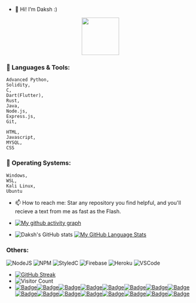 - 👋 Hi! I’m Daksh :)
<div id="header" align="center">
  <img src="https://media.giphy.com/media/M9gbBd9nbDrOTu1Mqx/giphy.gif" width="100"/>
</div>

### 🌱 Languages & Tools:
    Advanced Python,
    Solidity,
    C,
    Dart(Flutter),
    Rust,
    Java, 
    Node.js,
    Express.js,
    Git,
    
    HTML, 
    Javascript, 
    MYSQL, 
    CSS

### 🥕 Operating Systems: 
    Windows,
    WSL,
    Kali Linux,
    Ubuntu
    
     
- 📫 How to reach me: Star any repository you find helpful, and you'll recieve a text from me as fast as the Flash.
- [![My github activity graph](https://github-readme-activity-graph.vercel.app/graph?username=frypan05&theme=react-dark)](https://github.com/frypan05/github-readme-activity-graph)

- ![Daksh's GitHub stats](https://github-readme-stats.vercel.app/api?username=frypan05&show_icons=true&theme=radical)                     [![My GitHub Language Stats](https://github-readme-stats.vercel.app/api/top-langs/?username=frypan05&langs_count=10&theme=tokyonight)]()


### Others:
<p float="left">
  <img alt="NodeJS" src="https://img.shields.io/badge/node.js%20-%2343853D.svg?&style=for-the-badge&logo=node.js&logoColor=white"/>
  <img alt="NPM" src="https://img.shields.io/badge/npm-CB3837?style=for-the-badge&logo=npm&logoColor=white" />
  <img alt="StyledC" src="https://img.shields.io/badge/styled--components-DB7093?style=for-the-badge&logo=styled-components&logoColor=white" />
  <img alt="Firebase" src="https://img.shields.io/badge/firebase-ffca28?style=for-the-badge&logo=firebase&logoColor=black"/>
  <img alt="Heroku" src="https://img.shields.io/badge/Heroku-430098?style=for-the-badge&logo=heroku&logoColor=white" />
  <img alt="VSCode" src="https://img.shields.io/badge/Visual_Studio_Code-0078D4?style=for-the-badge&logo=visual%20studio%20code&logoColor=white" />
</p>

- [![GitHub Streak](http://github-readme-streak-stats.herokuapp.com?user=frypan05&theme=dark&background=000000)](https://git.io/streak-stats)
- ![Visitor Count](https://profile-counter.glitch.me/frypan05/count.svg)
- [![Badge](https://img.shields.io/badge/MySQL-005C84?style=for-the-badge&logo=mysql&logoColor=white)]()[![Badge](https://img.shields.io/badge/Jupyter-F37626.svg?&style=for-the-badge&logo=Jupyter&logoColor=white)]()[![Badge](https://img.shields.io/badge/Colab-F9AB00?style=for-the-badge&logo=googlecolab&color=525252)]()[![Badge](https://img.shields.io/badge/IntelliJ_IDEA-000000.svg?style=for-the-badge&logo=intellij-idea&logoColor=white)]()[![Badge](https://img.shields.io/badge/HTML5-E34F26?style=for-the-badge&logo=html5&logoColor=white)]()[![Badge](https://img.shields.io/badge/Numpy-777BB4?style=for-the-badge&logo=numpy&logoColor=white)]()[![Badge](https://img.shields.io/badge/Pandas-2C2D72?style=for-the-badge&logo=pandas&logoColor=white)]()[![Badge](https://img.shields.io/badge/Python-FFD43B?style=for-the-badge&logo=python&logoColor=blue)]()[![Badge](https://img.shields.io/badge/R-276DC3?style=for-the-badge&logo=r&logoColor=white)]()[![Badge](https://img.shields.io/badge/SciPy-654FF0?style=for-the-badge&logo=SciPy&logoColor=white)]()[![Badge](https://img.shields.io/badge/Notion-000000?style=for-the-badge&logo=notion&logoColor=white)]()[![Badge](https://img.shields.io/badge/Trello-0052CC?style=for-the-badge&logo=trello&logoColor=white)]()[![Badge](https://img.shields.io/badge/HackTheBox-111927?style=for-the-badge&logo=Hack%20The%20Box&logoColor=9FEF00)]()[![Badge](https://img.shields.io/badge/Kali_Linux-557C94?style=for-the-badge&logo=kali-linux&logoColor=white)]()[![Badge](https://img.shields.io/badge/Node.js-43853D?style=for-the-badge&logo=node.js&logoColor=white)]()[![Badge](https://img.shields.io/badge/Java-ED8B00?style=for-the-badge&logo=openjdk&logoColor=white)]()



<!---
Chizubaga/Chizubaga is a ✨ special ✨ repository because its `README.md` (this file) appears on your GitHub profile.
You can click the Preview link to take a look at your changes.
--->
